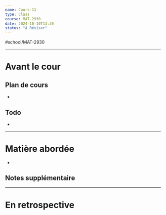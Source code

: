 ```yaml
---
name: Cours-11
type: Class
course: MAT-2930
date: 2024-10-10T13:30
status: "À Réviser"
---
```

#school/MAT-2930
***
# Avant le cour
## Plan de cours
- 

## Todo
- 

---
# Matière abordée

- 

## Notes supplémentaire


---
# En retrospective



